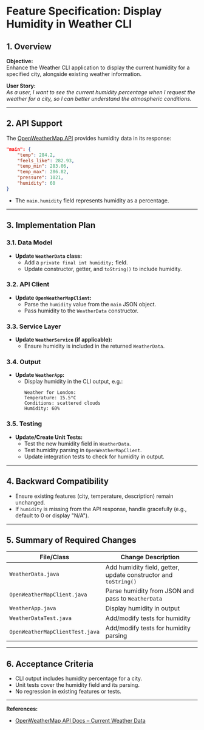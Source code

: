 # Feature Specification: Display Humidity in Weather CLI

## 1. Overview

**Objective:**  
Enhance the Weather CLI application to display the current humidity for a specified city, alongside existing weather information.

**User Story:**  
_As a user, I want to see the current humidity percentage when I request the weather for a city, so I can better understand the atmospheric conditions._

---

## 2. API Support

The [OpenWeatherMap API](https://openweathermap.org/current) provides humidity data in its response:

```json
"main": {
    "temp": 284.2,
    "feels_like": 282.93,
    "temp_min": 283.06,
    "temp_max": 286.82,
    "pressure": 1021,
    "humidity": 60
}
```
- The `main.humidity` field represents humidity as a percentage.

---

## 3. Implementation Plan

### 3.1. Data Model

- **Update `WeatherData` class:**
  - Add a `private final int humidity;` field.
  - Update constructor, getter, and `toString()` to include humidity.

### 3.2. API Client

- **Update `OpenWeatherMapClient`:**
  - Parse the `humidity` value from the `main` JSON object.
  - Pass humidity to the `WeatherData` constructor.

### 3.3. Service Layer

- **Update `WeatherService` (if applicable):**
  - Ensure humidity is included in the returned `WeatherData`.

### 3.4. Output

- **Update `WeatherApp`:**
  - Display humidity in the CLI output, e.g.:
    ```
    Weather for London:
    Temperature: 15.5°C
    Conditions: scattered clouds
    Humidity: 60%
    ```

### 3.5. Testing

- **Update/Create Unit Tests:**
  - Test the new humidity field in `WeatherData`.
  - Test humidity parsing in `OpenWeatherMapClient`.
  - Update integration tests to check for humidity in output.

---

## 4. Backward Compatibility

- Ensure existing features (city, temperature, description) remain unchanged.
- If `humidity` is missing from the API response, handle gracefully (e.g., default to 0 or display "N/A").

---

## 5. Summary of Required Changes

| File/Class                       | Change Description                                 |
|-----------------------------------|----------------------------------------------------|
| `WeatherData.java`                | Add humidity field, getter, update constructor and `toString()` |
| `OpenWeatherMapClient.java`       | Parse humidity from JSON and pass to `WeatherData` |
| `WeatherApp.java`                 | Display humidity in output                         |
| `WeatherDataTest.java`            | Add/modify tests for humidity                      |
| `OpenWeatherMapClientTest.java`   | Add/modify tests for humidity parsing              |

---

## 6. Acceptance Criteria

- CLI output includes humidity percentage for a city.
- Unit tests cover the humidity field and its parsing.
- No regression in existing features or tests.

---

**References:**  
- [OpenWeatherMap API Docs – Current Weather Data](https://openweathermap.org/current)